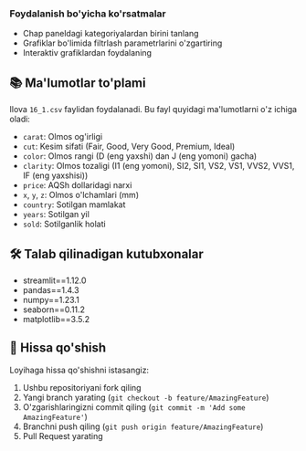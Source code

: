 

### Foydalanish bo'yicha ko'rsatmalar

- Chap paneldagi kategoriyalardan birini tanlang
- Grafiklar bo'limida filtrlash parametrlarini o'zgartiring
- Interaktiv grafiklardan foydalaning

## 📚 Ma'lumotlar to'plami

Ilova `16_1.csv` faylidan foydalanadi. Bu fayl quyidagi ma'lumotlarni o'z ichiga oladi:

- `carat`: Olmos og'irligi
- `cut`: Kesim sifati (Fair, Good, Very Good, Premium, Ideal)
- `color`: Olmos rangi (D (eng yaxshi) dan J (eng yomoni) gacha)
- `clarity`: Olmos tozaligi (I1 (eng yomoni), SI2, SI1, VS2, VS1, VVS2, VVS1, IF (eng yaxshisi))
- `price`: AQSh dollaridagi narxi
- `x`, `y`, `z`: Olmos o'lchamlari (mm)
- `country`: Sotilgan mamlakat
- `years`: Sotilgan yil
- `sold`: Sotilganlik holati

## 🛠 Talab qilinadigan kutubxonalar

- streamlit==1.12.0
- pandas==1.4.3
- numpy==1.23.1
- seaborn==0.11.2
- matplotlib==3.5.2

## 👥 Hissa qo'shish

Loyihaga hissa qo'shishni istasangiz:

1. Ushbu repositoriyani fork qiling
2. Yangi branch yarating (`git checkout -b feature/AmazingFeature`)
3. O'zgarishlaringizni commit qiling (`git commit -m 'Add some AmazingFeature'`)
4. Branchni push qiling (`git push origin feature/AmazingFeature`)
5. Pull Request yarating



